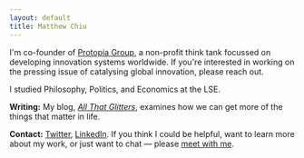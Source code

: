 ```yaml
---
layout: default
title: Matthew Chiu
---
```


I'm co-founder of [Protopia Group](https://protopiagroup.org/), a non-profit think tank focussed on developing innovation systems worldwide. If you're interested in working on the pressing issue of catalysing global innovation, please reach out.

I studied Philosophy, Politics, and Economics at the LSE.

**Writing:** My blog, [*All That Glitters*](https://matthewlhchiu.substack.com/), examines how we can get more of the things that matter in life.

**Contact:** [Twitter](https://twitter.com/matthewlhchiu), [LinkedIn](https://linkedin.com/in/matthewlhchiu). If you think I could be helpful, want to learn more about my work, or just want to chat — please [meet with me](https://calendly.com/matthewlhchiu/meetup).
